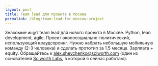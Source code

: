 ```yaml
---
layout: post
title: Team lead для проекта в Москве
permalink: /blog/team-lead-for-moscow-project
---
```

Знакомые ищут team lead для нового проекта в Москве. Python, lean development, agile. Проект околосоциально-политический, использующий краудсорсинг. Нужно набрать небольшую мобильную команду (2-3 человека) и сделать прототип за 1.5 месяца. Зарплата + equity. Обращайтесь к alex.shevchenko@sciworth.com (один из основателей [Sciworth Labs](http://sciworth.com), в которой я сейчас работаю).